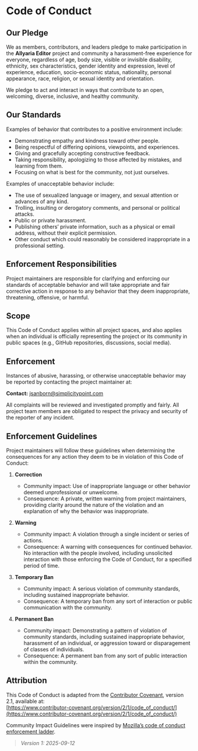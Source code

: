 # Code of Conduct

## Our Pledge

We as members, contributors, and leaders pledge to make participation in the **Allyaria Editor** project and community a harassment-free experience for everyone, regardless of age, body size, visible or invisible disability, ethnicity, sex characteristics, gender identity and expression, level of experience, education, socio-economic status, nationality, personal appearance, race, religion, or sexual identity and orientation.

We pledge to act and interact in ways that contribute to an open, welcoming, diverse, inclusive, and healthy community.

## Our Standards

Examples of behavior that contributes to a positive environment include:

- Demonstrating empathy and kindness toward other people.
- Being respectful of differing opinions, viewpoints, and experiences.
- Giving and gracefully accepting constructive feedback.
- Taking responsibility, apologizing to those affected by mistakes, and learning from them.
- Focusing on what is best for the community, not just ourselves.

Examples of unacceptable behavior include:

- The use of sexualized language or imagery, and sexual attention or advances of any kind.
- Trolling, insulting or derogatory comments, and personal or political attacks.
- Public or private harassment.
- Publishing others’ private information, such as a physical or email address, without their explicit permission.
- Other conduct which could reasonably be considered inappropriate in a professional setting.

## Enforcement Responsibilities

Project maintainers are responsible for clarifying and enforcing our standards of acceptable behavior and will take appropriate and fair corrective action in response to any behavior that they deem inappropriate, threatening, offensive, or harmful.

## Scope

This Code of Conduct applies within all project spaces, and also applies when an individual is officially representing the project or its community in public spaces (e.g., GitHub repositories, discussions, social media).

## Enforcement

Instances of abusive, harassing, or otherwise unacceptable behavior may be reported by contacting the project maintainer at:

**Contact:** [jsanborn@simplicitypoint.com](mailto:jsanborn@simplicitypoint.com)

All complaints will be reviewed and investigated promptly and fairly. All project team members are obligated to respect the privacy and security of the reporter of any incident.

## Enforcement Guidelines

Project maintainers will follow these guidelines when determining the consequences for any action they deem to be in violation of this Code of Conduct:

1. **Correction**
    - Community impact: Use of inappropriate language or other behavior deemed unprofessional or unwelcome.
    - Consequence: A private, written warning from project maintainers, providing clarity around the nature of the violation and an explanation of why the behavior was inappropriate.

2. **Warning**
    - Community impact: A violation through a single incident or series of actions.
    - Consequence: A warning with consequences for continued behavior. No interaction with the people involved, including unsolicited interaction with those enforcing the Code of Conduct, for a specified period of time.

3. **Temporary Ban**
    - Community impact: A serious violation of community standards, including sustained inappropriate behavior.
    - Consequence: A temporary ban from any sort of interaction or public communication with the community.

4. **Permanent Ban**
    - Community impact: Demonstrating a pattern of violation of community standards, including sustained inappropriate behavior, harassment of an individual, or aggression toward or disparagement of classes of individuals.
    - Consequence: A permanent ban from any sort of public interaction within the community.


## Attribution

This Code of Conduct is adapted from the [Contributor Covenant](https://www.contributor-covenant.org), version 2.1, available at:  
[https://www.contributor-covenant.org/version/2/1/code_of_conduct/](https://www.contributor-covenant.org/version/2/1/code_of_conduct/)

Community Impact Guidelines were inspired by [Mozilla’s code of conduct enforcement ladder](https://github.com/mozilla/diversity).

> *Version 1: 2025-09-12*

